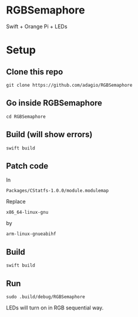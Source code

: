 # RGBSemaphore
Swift + Orange Pi + LEDs

# Setup

## Clone this repo

    git clone https://github.com/adagio/RGBSemaphore

## Go inside RGBSemaphore

    cd RGBSemaphore

## Build (will show errors)

    swift build

## Patch code

In

    Packages/CStatfs-1.0.0/module.modulemap

Replace

    x86_64-linux-gnu
   
by

    arm-linux-gnueabihf

## Build

    swift build

## Run

    sudo .build/debug/RGBSemaphore

LEDs will turn on in RGB sequential way.

